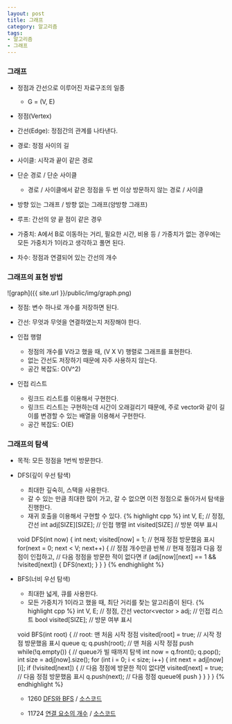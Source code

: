 ```yaml
---
layout: post
title: 그래프
category: 알고리즘
tags:
- 알고리즘
- 그래프
---
```


### 그래프
* 정점과 간선으로 이루어진 자료구조의 일종
  * G = (V, E)
* 정점(Vertex)
* 간선(Edge): 정점간의 관계를 나타낸다.

* 경로: 정점 사이의 길
* 사이클: 시작과 끝이 같은 경로

* 단순 경로 / 단순 사이클
  * 경로 / 사이클에서 같은 정점을 두 번 이상 방문하지 않는 경로 / 사이클

* 방향 있는 그래프 / 방향 없는 그래프(양방향 그래프)

* 루프: 간선의 양 끝 점이 같은 경우

* 가중치: A에서 B로 이동하는 거리, 필요한 시간, 비용 등 / 가중치가 없는 경우에는 모든 가중치가 1이라고 생각하고 풀면 된다.

* 차수: 정점과 연결되어 있는 간선의 개수

### 그래프의 표현 방법
![graph]({{ site.url }}/public/img/graph.png)
* 정점: 변수 하나로 개수를 저장하면 된다.
* 간선: 무엇과 무엇을 연결하였는지 저장해야 한다.

* 인접 행렬
  * 정점의 개수를 V라고 했을 때, (V X V) 행렬로 그래프를 표현한다.
  * 없는 간선도 저장하기 때문에 자주 사용하지 않는다.
  * 공간 복잡도: O(V^2)

* 인접 리스트
  * 링크드 리스트를 이용해서 구현한다.
  * 링크드 리스트는 구현하는데 시간이 오래걸리기 때문에, 주로 vector와 같이 길이를 변경할 수 있는 배열을 이용해서 구현한다.
  * 공간 복잡도: O(E)

### 그래프의 탐색
  * 목적: 모든 정점을 1번씩 방문한다.
  * DFS(깊이 우선 탐색)
    * 최대한 깊숙히, 스택을 사용한다.
    * 갈 수 있는 만큼 최대한 많이 가고, 갈 수 없으면 이전 정점으로 돌아가서 탐색을 진행한다.
    * 재귀 호출을 이용해서 구현할 수 있다.
    {% highlight cpp %}
    int V, E; // 정점, 간선
    int adj[SIZE][SIZE]; // 인접 행렬
    int visited[SIZE] // 방분 여부 표시

    void DFS(int now) {
      int next;
      visited[now] = 1; // 현재 정점 방문했음 표시
      for(next = 0; next < V; next++) { // 정점 개수만큼 반복
        // 현재 정점과 다음 정점이 인접하고,
        // 다음 정점을 방문한 적이 없다면
        if (adj[now][next] == 1 && !visited[next]) {
          DFS(next);
        }
      }
    }
    {% endhighlight %}

  * BFS(너비 우선 탐색)
    * 최대한 넓게, 큐를 사용한다.
    * 모든 가중치가 1이라고 했을 때, 최단 거리를 찾는 알고리즘이 된다.
    {% highlight cpp %}
    int V, E; // 정점, 간선
    vector<vector<int> > adj; // 인접 리스트
    bool visited[SIZE]; // 방문 여부 표시

    void BFS(int root) { // root: 맨 처음 시작 정점
      visited[root] = true; // 시작 정점 방문했음 표시
      queue<int> q;
      q.push(root); // 맨 처음 시작 정점 push
      while(!q.empty()) { // queue가 빌 때까지 탐색
        int now = q.front();
        q.pop();
        int size = adj[now].size();
        for (int i = 0; i < size; i++) {
          int next = adj[now][i];
          if (!visited[next]) { // 다음 정점에 방문한 적이 없다면
            visited[next] = true; // 다음 정점 방문했음 표시
            q.push(next); // 다음 정점 queue에 push
          }
        }
      }
    }
    {% endhighlight %}

    * 1260 [DFS와 BFS](https://www.acmicpc.net/problem/1260) / [소스코드](https://github.com/dev-jangwon/algorithm/blob/master/201702/20170215/1260.cpp)

    * 11724 [연결 요소의 개수](https://www.acmicpc.net/problem/11724) / [소스코드](https://github.com/dev-jangwon/algorithm/blob/master/201702/20170221/11724.cpp)
